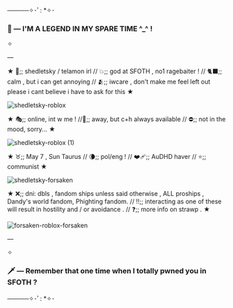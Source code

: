 ─────✧･ﾟ: *✧･
### 👑 — I'M A LEGEND IN MY SPARE TIME ^_^ !

✧

—

★ 🍗;; shedletsky / telamon irl // 💥;; god at SFOTH , no1 ragebaiter ! // 🐈‍⬛;; calm , but i can get annoying // 🫂;; iwcare , don't make me feel left out please i cant believe i have to ask for this ★

![shedletsky-roblox](https://github.com/user-attachments/assets/a95c9efc-a7d3-4839-8abd-37e515d1594e)



★ 🎭;; online, int w me ! //🌙;; away, but c+h always available // ⛔;; not in the mood, sorry... ★

![shedletsky-roblox (1)](https://github.com/user-attachments/assets/2c2c9cdb-f295-42d8-aac3-c72bc04c3871)




★ ♉;; May 7 , Sun Taurus // 🌘;; pol/eng ! // ❤️‍🩹;; AuDHD haver // ⭐;; communist ★

![shedletsky-forsaken](https://github.com/user-attachments/assets/8f86d775-e0a7-4628-a007-7413e06a5b87)



★ ❌;; dni: dbls , fandom ships unless said otherwise , ALL proships , Dandy's world fandom, Phighting fandom. // ‼️;; interacting as one of these will result in hostility and / or avoidance . // ❓;; more info on strawp . ★

![forsaken-roblox-forsaken](https://github.com/user-attachments/assets/f0ec5424-f857-42ce-9afd-81a679b868d9)


—

✧

### 🗡️ — Remember that one time when I totally pwned you in SFOTH ?
─────✧･ﾟ: *✧･
